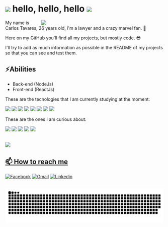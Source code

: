 
<!--
**carlostsa10/carlostsa10** is a ✨ _special_ ✨ repository because its `README.md` (this file) appears on your GitHub profile.

Here are some ideas to get you started:

- 🔭 I’m currently working on ...
- 🌱 I’m currently learning ...
- 👯 I’m looking to collaborate on ...
- 🤔 I’m looking for help with ...
- 💬 Ask me about ...
- 📫 How to reach me: ...
- 😄 Pronouns: ...
- ⚡ Fun fact: ...
-->
<h1> <img src="https://i.pinimg.com/originals/ea/40/c8/ea40c8a8d7e150de1f1c76866e6e5425.png" width="29px"> hello, hello, hello <img src="https://i.pinimg.com/originals/ea/40/c8/ea40c8a8d7e150de1f1c76866e6e5425.png" width="29px"> </h1>
  
  <img align='right' src='https://fv9-3.failiem.lv/thumb_show.php?i=4y4j8wnqq&view' width='390px'>

My name is Carlos Tavares, 26 years old, i'm a lawyer and a crazy marvel fan. 🤟

Here on my GitHub you'll find all my projects, but mostly code. :sunglasses:

I'll try to add as much information as possible in the README of my projects so that you can see and test them.
<br>

<h2>⚡Abilities</h2>

-   Back-end (NodeJs)
-   Front-end (ReactJs)
  
These are the tecnologies that I am currently studying at the moment:

<img src="https://img.icons8.com/color/48/000000/html-5--v1.png"/> <img src="https://img.icons8.com/color/48/000000/css3.png"/> <img src="https://img.icons8.com/plasticine/48/000000/react.png"/> <img src="https://img.icons8.com/color/48/000000/nodejs.png"/> <img src="https://img.icons8.com/fluency/48/000000/node-js.png"/> <img src="https://img.icons8.com/color/48/000000/npm.png"/> <img src="https://img.icons8.com/color/48/000000/postgreesql.png"/> <img src="https://img.icons8.com/color/48/000000/heroku.png"/>


These are the ones I am curious about:

<img src="https://img.icons8.com/color/48/000000/angularjs.png"/> <img src="https://img.icons8.com/external-tal-revivo-shadow-tal-revivo/48/000000/external-typescript-an-open-source-programming-language-developed-and-maintained-by-microsoft-logo-shadow-tal-revivo.png"/> <img src="https://img.icons8.com/windows/48/000000/ruby-on-rails.png"/> <img src="https://img.icons8.com/external-flaticons-flat-flat-icons/48/000000/external-java-computer-programming-flaticons-flat-flat-icons.png"/> <img src="https://img.icons8.com/fluency/48/000000/php.png"/> 

<br>

<div>
  <a href="https://github.com/carlostsa10">
  <img height="130em" src="https://github-readme-stats.vercel.app/api/top-langs/?username=carlostsa10&layout=compact&langs_count=7&theme=tokyonight&hide_border=true"/>
  
   <h2>📫 How to reach me</h2>
  
  
  <a href="https://web.facebook.com/mrcarlost" target="_blank"><img alt="Facebook" src="https://img.icons8.com/clouds/100/000000/facebook.png" /></a>
    <a href="https://mail.google.com/mail/u/carlostsa10@gmail.com" target="_blank">
  <img alt="Gmail" src="https://img.icons8.com/clouds/100/000000/gmail-new.png" /></a> 
<a href="https://www.linkedin.com/in/carlostsa/" target="_blank">
  <img alt="Linkedin" src="https://img.icons8.com/clouds/100/000000/linkedin.png" /></a>
  </div>
  
##
![github contribution grid snake animation](https://raw.githubusercontent.com/platane/platane/output/github-contribution-grid-snake.svg)

